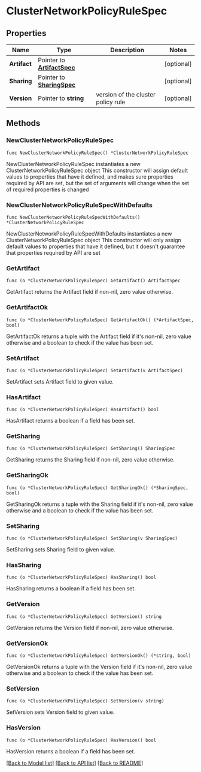 # ClusterNetworkPolicyRuleSpec

## Properties

Name | Type | Description | Notes
------------ | ------------- | ------------- | -------------
**Artifact** | Pointer to [**ArtifactSpec**](ArtifactSpec.md) |  | [optional] 
**Sharing** | Pointer to [**SharingSpec**](SharingSpec.md) |  | [optional] 
**Version** | Pointer to **string** | version of the cluster policy rule | [optional] 

## Methods

### NewClusterNetworkPolicyRuleSpec

`func NewClusterNetworkPolicyRuleSpec() *ClusterNetworkPolicyRuleSpec`

NewClusterNetworkPolicyRuleSpec instantiates a new ClusterNetworkPolicyRuleSpec object
This constructor will assign default values to properties that have it defined,
and makes sure properties required by API are set, but the set of arguments
will change when the set of required properties is changed

### NewClusterNetworkPolicyRuleSpecWithDefaults

`func NewClusterNetworkPolicyRuleSpecWithDefaults() *ClusterNetworkPolicyRuleSpec`

NewClusterNetworkPolicyRuleSpecWithDefaults instantiates a new ClusterNetworkPolicyRuleSpec object
This constructor will only assign default values to properties that have it defined,
but it doesn't guarantee that properties required by API are set

### GetArtifact

`func (o *ClusterNetworkPolicyRuleSpec) GetArtifact() ArtifactSpec`

GetArtifact returns the Artifact field if non-nil, zero value otherwise.

### GetArtifactOk

`func (o *ClusterNetworkPolicyRuleSpec) GetArtifactOk() (*ArtifactSpec, bool)`

GetArtifactOk returns a tuple with the Artifact field if it's non-nil, zero value otherwise
and a boolean to check if the value has been set.

### SetArtifact

`func (o *ClusterNetworkPolicyRuleSpec) SetArtifact(v ArtifactSpec)`

SetArtifact sets Artifact field to given value.

### HasArtifact

`func (o *ClusterNetworkPolicyRuleSpec) HasArtifact() bool`

HasArtifact returns a boolean if a field has been set.

### GetSharing

`func (o *ClusterNetworkPolicyRuleSpec) GetSharing() SharingSpec`

GetSharing returns the Sharing field if non-nil, zero value otherwise.

### GetSharingOk

`func (o *ClusterNetworkPolicyRuleSpec) GetSharingOk() (*SharingSpec, bool)`

GetSharingOk returns a tuple with the Sharing field if it's non-nil, zero value otherwise
and a boolean to check if the value has been set.

### SetSharing

`func (o *ClusterNetworkPolicyRuleSpec) SetSharing(v SharingSpec)`

SetSharing sets Sharing field to given value.

### HasSharing

`func (o *ClusterNetworkPolicyRuleSpec) HasSharing() bool`

HasSharing returns a boolean if a field has been set.

### GetVersion

`func (o *ClusterNetworkPolicyRuleSpec) GetVersion() string`

GetVersion returns the Version field if non-nil, zero value otherwise.

### GetVersionOk

`func (o *ClusterNetworkPolicyRuleSpec) GetVersionOk() (*string, bool)`

GetVersionOk returns a tuple with the Version field if it's non-nil, zero value otherwise
and a boolean to check if the value has been set.

### SetVersion

`func (o *ClusterNetworkPolicyRuleSpec) SetVersion(v string)`

SetVersion sets Version field to given value.

### HasVersion

`func (o *ClusterNetworkPolicyRuleSpec) HasVersion() bool`

HasVersion returns a boolean if a field has been set.


[[Back to Model list]](../README.md#documentation-for-models) [[Back to API list]](../README.md#documentation-for-api-endpoints) [[Back to README]](../README.md)


